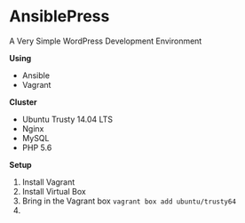# AnsiblePress
A Very Simple WordPress Development Environment

**Using**
* Ansible
* Vagrant

**Cluster**
* Ubuntu Trusty 14.04 LTS
* Nginx
* MySQL
* PHP 5.6

**Setup**
1. Install Vagrant
2. Install Virtual Box
3. Bring in the Vagrant box `vagrant box add ubuntu/trusty64`
4. 
